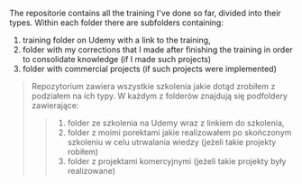The repositorie contains all the training I've done so far, divided into their types. Within each folder there are subfolders containing:
1. training folder on Udemy with a link to the training,
2. folder with my corrections that I made after finishing the training in order to consolidate knowledge (if I made such projects)
3. folder with commercial projects (if such projects were implemented)

> Repozytorium zawiera wszystkie szkolenia jakie dotąd zrobiłem z podziałem na ich typy. W każdym z folderów znajdują się podfoldery zawierające:
>> 1. folder ze szkolenia na Udemy wraz z linkiem do szkolenia, 
>> 2. folder z moimi porektami jakie realizowałem po skończonym szkoleniu w celu utrwalania wiedzy (jeżeli takie projekty robiłem)
>> 3. folder z projektami komercyjnymi (jeżeli takie projekty były realizowane)


